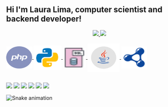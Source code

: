 
## Hi I'm Laura Lima, computer scientist and backend developer!
<div align="center">
  <a href="https://github.com/LauraLD">
  <img height="180em" src="https://github-readme-stats.vercel.app/api?username=LauraLD&show_icons=true&theme=dracula&include_all_commits=true&count_private=true"/>
  <img height="180em" src="https://github-readme-stats.vercel.app/api/top-langs/?username=LauraLD&layout=compact&langs_count=7&theme=dracula"/>
</div>
 <div style="display: inline_block"><br>
  <img align="center" alt="php-icon" height="60" width="70" src="https://raw.githubusercontent.com/LauraLD/LauraLD/main/icons-language/php-icon.svg">
  <img align="center" alt="python-icon" height="65" width="75" src="https://raw.githubusercontent.com/LauraLD/LauraLD/main/icons-language/python-icon.svg">
  <img align="center" alt="sql-icon" height="53" width="63" src="https://raw.githubusercontent.com/LauraLD/LauraLD/main/icons-language/sql-icon.svg">
  <img align="center" alt="java-icon" height="77" width="87" src="https://raw.githubusercontent.com/LauraLD/LauraLD/main/icons-language/java-icon.svg">
  <img align="center" alt="sparql-icon" height="60" width="70" src="https://raw.githubusercontent.com/LauraLD/LauraLD/main/icons-language/sparql-icon.svg">
</div>

  
  ##
 
<div> 
  <a href = "mailto:laura_limadias@hotmail.com"><img src="https://img.shields.io/badge/-Gmail-%23333?style=for-the-badge&logo=gmail&logoColor=white" target="_blank"></a>
  <a href="https://www.linkedin.com/in/laura-lima-825ab116b/" target="_blank"><img src="https://img.shields.io/badge/-LinkedIn-%230077B5?style=for-the-badge&logo=linkedin&logoColor=white" target="_blank"></a> 
  <a href="https://instagram.com/laura.lima.d" target="_blank"><img src="https://img.shields.io/badge/-Instagram-%23E4405F?style=for-the-badge&logo=instagram&logoColor=white" target="_blank"></a>
 	<a href="https://twitter.com/LauraLimaDias?t=ixl-4KxP8CD2JZGjSTbVzA&s=31" target="_blank"><img src="https://img.shields.io/badge/Twitter-1DA1F2?style=for-the-badge&logo=twitter&logoColor=white" target="_blank"></a>
  <a href="https://discord.gg/qnEqH6eWY7" target="_blank"><img src="https://img.shields.io/badge/Discord-7289DA?style=for-the-badge&logo=discord&logoColor=white" target="_blank"></a> 
  <a href="https://youtube.com/channel/UCurO_jSVfwTTCDGFP9-aR7w" target="_blank"><img src="https://img.shields.io/badge/YouTube-FF0000?style=for-the-badge&logo=youtube&logoColor=white" target="_blank"></a>
 
  ![Snake animation](https://github.com/LauraLD/LauraLD/blob/output/github-contribution-grid-snake.svg)
 
</div>
